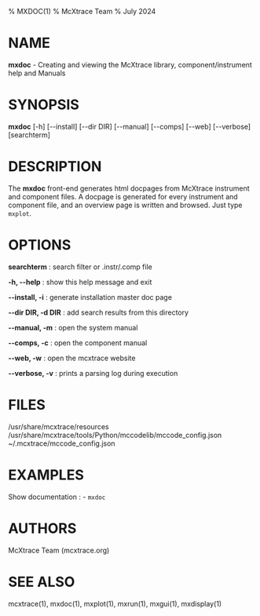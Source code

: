 % MXDOC(1)
% McXtrace Team
% July 2024

# NAME

**mxdoc** - Creating and viewing the McXtrace library, component/instrument help and
Manuals

# SYNOPSIS

**mxdoc** [-h] [--install] [--dir DIR] [--manual] [--comps] [--web] [--verbose] [searchterm]

# DESCRIPTION

The **mxdoc** front-end generates html docpages from McXtrace instrument and
component files. A docpage is generated for every instrument and component
file, and an overview page is written and browsed. Just type `mxplot`.

# OPTIONS

**searchterm**
:   search filter or .instr/.comp file

**-h, --help**
:   show this help message and exit

**--install, -i**
:   generate installation master doc page

**--dir DIR, -d DIR**
:   add search results from this directory

**--manual, -m**
:   open the system manual

**--comps, -c**
:   open the component manual

**--web, -w**
:   open the mcxtrace website

**--verbose, -v**
:   prints a parsing log during execution

# FILES

/usr/share/mcxtrace/resources
/usr/share/mcxtrace/tools/Python/mccodelib/mccode_config.json
~/.mcxtrace/mccode_config.json

# EXAMPLES

Show documentation
:   - `mxdoc`

# AUTHORS

McXtrace Team (mcxtrace.org)

# SEE ALSO

mcxtrace(1), mxdoc(1), mxplot(1), mxrun(1), mxgui(1), mxdisplay(1)

